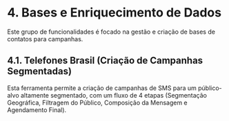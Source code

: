 # 4. Bases e Enriquecimento de Dados

Este grupo de funcionalidades é focado na gestão e criação de bases de contatos para campanhas.

## 4.1. Telefones Brasil (Criação de Campanhas Segmentadas)

Esta ferramenta permite a criação de campanhas de SMS para um público-alvo altamente segmentado, com um fluxo de 4 etapas (Segmentação Geográfica, Filtragem do Público, Composição da Mensagem e Agendamento Final).